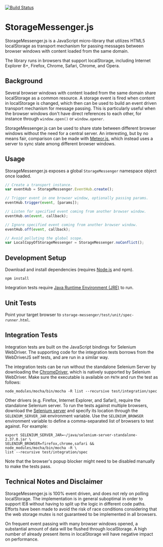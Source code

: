 [![Build Status](https://travis-ci.org/claudijo/storage-messenger.png?branch=master)](https://travis-ci.org/claudijo/storage-messenger)

StorageMessenger.js
===================
StorageMessenger.js is a JavaScript micro-library that utilizes HTML5 localStorage as transport mechanism for passing messages between browser windows with content loaded from the same domain.

The library runs in browsers that support localStorage, including Internet Explorer 8+, Firefox, Chrome, Safari, Chrome, and Opera.

Background
----------
Several browser windows with content loaded from the same domain share localStorage as a common resource. A storage event is fired when content in localStorage is changed, which then can be used to build an event driven transport mechanism for message passing. This is particularly useful when the browser windows don't have direct references to each other, for instance through `window.open()` or `window.opener`.

StorageMessenger.js can be used to share state between different browser windows without the need for a central server. An interesting, but by no means fair, comparison can be made with [Meteor.js](http://www.meteor.com), which instead uses a server to sync state among different browser windows.

Usage
-----
StorageMessenger.js exposes a global `StorageMessenger` namespace object once loaded.

```js
// Create a transport instance.
var eventHub = StorageMessenger.EventHub.create();

// Trigger event in one browser window, optionally passing params.
eventHub.trigger(event, [params]);

// Listen for specified event coming from another browser window.
eventHub.on(event, callback);

// Ignore specified event coming from another browser window.
eventHub.off(event, callback);

// Avoid polluting the global scope.
var LocalCopyOfStorageMessenger = StorageMessenger.noConflict();
```

Development Setup
-----------------
Download and install dependencies (requires [Node.js](http://nodejs.org/) and npm).

`npm install`

Integration tests require [Java Runtime Environment (JRE)](http://java.com/download) to run.

Unit Tests
----------
Point your target browser to `storage-messenger/test/unit/spec-runner.html`.

Integration Tests
-----------------
Integration tests are built on the JavaScript bindings for Selenium WebDriver. The supporting code for the integration tests borrows from the WebDriverJS self tests, and are run in a similar way.

The integration tests can be run without the standalone Selenium Server by downloading the [ChromeDriver](https://code.google.com/p/chromedriver/), which is natively supported by Selenium WebDriver. Make sure the executable is available on `PATH` and run the test as follows:

`node_modules/mocha/bin/mocha -R list --recursive test/integration/spec`

Other drivers (e.g. Firefox, Internet Explorer, and Safari), require the standalone Selenium server. To run the tests against multiple browsers, download the [Selenium server](https://code.google.com/p/selenium/downloads/list) and specify its location through the `SELENIUM_SERVER_JAR` environment variable. Use the `SELENIUM_BROWSER` environment variable to define a comma-separated list of browsers to test against. For example:

```
export SELENIUM_SERVER_JAR=~/java/selenium-server-standalone-2.37.0.jar \
SELENIUM_BROWSER=firefox,chrome,safari &&  node_modules/mocha/bin/mocha -R \
list --recursive test/integration/spec
```

Note that the browser's popup blocker might need to be disabled manually to make the tests pass.

Technical Notes and Disclaimer
------------------------------
StorageMessenger.js is 100% event driven, and does not rely on polling localStorage. The implementation is in general suboptimal in order to support IE8 without having to split up the logic in different code paths. Efforts have been made to avoid the risk of race conditions considering that the web storage mutex is not guaranteed to be implemented in all browsers.

On frequent event passing with many browser windows opened, a substantial amount of data will be flushed through localStorage. A high number of already present items in localStorage will have negative impact on performance.


